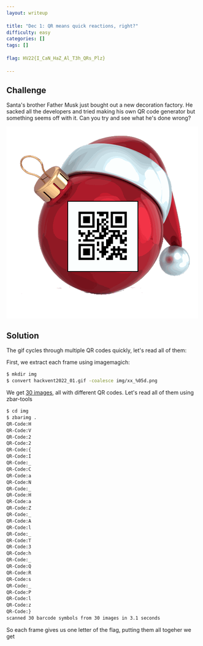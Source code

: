 ```yaml
---
layout: writeup

title: "Dec 1: QR means quick reactions, right?"
difficulty: easy
categories: []
tags: []

flag: HV22{I_CaN_HaZ_Al_T3h_QRs_Plz}

---
```


## Challenge

Santa's brother Father Musk just bought out a new decoration factory. He sacked all the developers and tried making his own QR code generator but something seems off with it. Can you try and see what he's done wrong?

![](writeupfiles/dec1/hackvent2022_01.gif)

## Solution

The gif cycles through multiple QR codes quickly, let's read all of them:

First, we extract each frame using imagemagich:

```bash
$ mkdir img
$ convert hackvent2022_01.gif -coalesce img/xx_%05d.png
```

We get [30 images](writeupfile/dec1/img/), all with different QR codes. Let's read all of them using zbar-tools

```bash
$ cd img
$ zbarimg .
QR-Code:H
QR-Code:V
QR-Code:2
QR-Code:2
QR-Code:{
QR-Code:I
QR-Code:_
QR-Code:C
QR-Code:a
QR-Code:N
QR-Code:_
QR-Code:H
QR-Code:a
QR-Code:Z
QR-Code:_
QR-Code:A
QR-Code:l
QR-Code:_
QR-Code:T
QR-Code:3
QR-Code:h
QR-Code:_
QR-Code:Q
QR-Code:R
QR-Code:s
QR-Code:_
QR-Code:P
QR-Code:l
QR-Code:z
QR-Code:}
scanned 30 barcode symbols from 30 images in 3.1 seconds

```

So each frame gives us one letter of the flag, putting them all togeher we get


